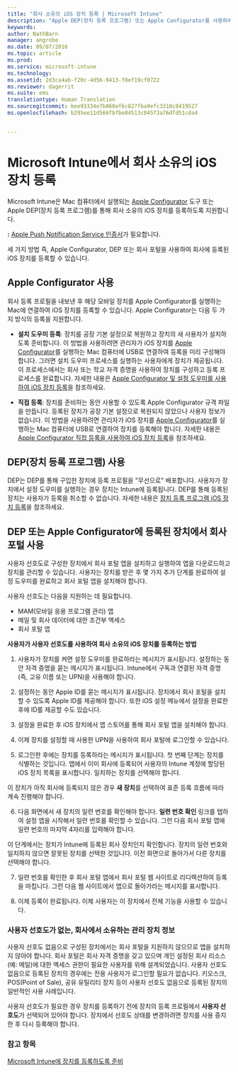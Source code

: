 ```yaml
---
title: "회사 소유의 iOS 장치 등록 | Microsoft Intune"
description: "Apple DEP(장치 등록 프로그램) 또는 Apple Configurator를 사용하여 회사 소유 iOS 장치 등록"
keywords: 
author: NathBarn
manager: angrobe
ms.date: 09/07/2016
ms.topic: article
ms.prod: 
ms.service: microsoft-intune
ms.technology: 
ms.assetid: 2d3ca4ab-f20c-4d56-9413-f8ef19cf0722
ms.reviewer: dagerrit
ms.suite: ems
translationtype: Human Translation
ms.sourcegitcommit: bee93334e7b868ef6c827fba9efc3318c8419527
ms.openlocfilehash: b295ee11d566fbfbe84513c045f3a76dfd51cda4


---
```


# Microsoft Intune에서 회사 소유의 iOS 장치 등록
Microsoft Intune은 Mac 컴퓨터에서 실행되는 [Apple Configurator](http://go.microsoft.com/fwlink/?LinkId=518017) 도구 또는 Apple DEP(장치 등록 프로그램)를 통해 회사 소유의 iOS 장치를 등록하도록 지원합니다.

**:** [Apple Push Notification Service 인증서](set-up-ios-and-mac-management-with-microsoft-intune.md)가 필요합니다.

세 가지 방법 즉, Apple Configurator, DEP 또는 회사 포털을 사용하여 회사에 등록된 iOS 장치를 등록할 수 있습니다.

## Apple Configurator 사용

회사 등록 프로필을 내보낸 후 해당 모바일 장치를 Apple Configurator를 실행하는 Mac에 연결하여 iOS 장치를 등록할 수 있습니다. Apple Configurator는 다음 두 가지 방식의 등록을 지원합니다.

- **설치 도우미 등록**: 장치를 공장 기본 설정으로 복원하고 장치의 새 사용자가 설치하도록 준비합니다. 이 방법을 사용하려면 관리자가 iOS 장치를 [Apple Configurator](http://go.microsoft.com/fwlink/?LinkId=518017)를 실행하는 Mac 컴퓨터에 USB로 연결하여 등록을 미리 구성해야 합니다. 그러면 설치 도우미 프로세스를 실행하는 사용자에게 장치가 제공됩니다. 이 프로세스에서는 회사 또는 학교 자격 증명을 사용하여 장치를 구성하고 등록 프로세스를 완료합니다. 자세한 내용은 [Apple Configurator 및 설정 도우미를 사용하여 iOS 장치 등록](ios-setup-assistant-enrollment-in-microsoft-intune.md)을 참조하세요.

- **직접 등록**: 장치를 준비하는 동안 사용할 수 있도록 Apple Configurator 규격 파일을 만듭니다. 등록된 장치가 공장 기본 설정으로 복원되지 않았으나 사용자 정보가 없습니다. 이 방법을 사용하려면 관리자가 iOS 장치를 [Apple Configurator](http://go.microsoft.com/fwlink/?LinkId=518017)를 실행하는 Mac 컴퓨터에 USB로 연결하여 장치를 등록해야 합니다. 자세한 내용은 [Apple Configurator 직접 등록을 사용하여 iOS 장치 등록](ios-direct-enrollment-in-microsoft-intune.md)을 참조하세요.

## DEP(장치 등록 프로그램) 사용
DEP는 DEP를 통해 구입한 장치에 등록 프로필을 "무선으로" 배포합니다. 사용자가 장치에서 설정 도우미를 실행하는 경우 장치는 Intune에 등록됩니다.  DEP를 통해 등록된 장치는 사용자가 등록을 취소할 수 없습니다. 자세한 내용은 [장치 등록 프로그램 iOS 장치 등록](ios-device-enrollment-program-in-microsoft-intune.md)을 참조하세요.

## DEP 또는 Apple Configurator에 등록된 장치에서 회사 포털 사용

사용자 선호도로 구성한 장치에서 회사 포털 앱을 설치하고 실행하여 앱을 다운로드하고 장치를 관리할 수 있습니다. 사용자는 장치를 받은 후 몇 가지 추가 단계를 완료하여 설정 도우미를 완료하고 회사 포털 앱을 설치해야 합니다.

사용자 선호도는 다음을 지원하는 데 필요합니다.
  - MAM(모바일 응용 프로그램 관리) 앱
  - 메일 및 회사 데이터에 대한 조건부 액세스
  - 회사 포털 앱

**사용자가 사용자 선호도를 사용하여 회사 소유의 iOS 장치를 등록하는 방법**
1. 사용자가 장치를 켜면 설정 도우미를 완료하라는 메시지가 표시됩니다. 설정하는 동안 자격 증명을 묻는 메시지가 표시됩니다. Intune에서 구독과 연결된 자격 증명(즉, 고유 이름 또는 UPN)을 사용해야 합니다.

2. 설정하는 동안 Apple ID를 묻는 메시지가 표시됩니다. 장치에서 회사 포털을 설치할 수 있도록 Apple ID를 제공해야 합니다. 또한 iOS 설정 메뉴에서 설정을 완료한 후에 ID를 제공할 수도 있습니다.

3. 설정을 완료한 후 iOS 장치에서 앱 스토어를 통해 회사 포털 앱을 설치해야 합니다.

4. 이제 장치를 설정할 때 사용한 UPN을 사용하여 회사 포털에 로그인할 수 있습니다.

5. 로그인한 후에는 장치를 등록하라는 메시지가 표시됩니다. 첫 번째 단계는 장치를 식별하는 것입니다. 앱에서 이미 회사에 등록되어 사용자의 Intune 계정에 할당된 iOS 장치 목록을 표시합니다. 일치하는 장치를 선택해야 합니다.

  이 장치가 아직 회사에 등록되지 않은 경우 **새 장치**를 선택하여 표준 등록 흐름에 따라 계속 진행해야 합니다.

6. 다음 화면에서 새 장치의 일련 번호를 확인해야 합니다. **일련 번호 확인** 링크를 탭하여 설정 앱을 시작해서 일련 번호를 확인할 수 있습니다. 그런 다음 회사 포털 앱에 일련 번호의 마지막 4자리를 입력해야 합니다.

  이 단계에서는 장치가 Intune에 등록된 회사 장치인지 확인합니다. 장치의 일련 번호와 일치하지 않으면 잘못된 장치를 선택한 것입니다. 이전 화면으로 돌아가서 다른 장치를 선택해야 합니다.

7. 일련 번호를 확인한 후 회사 포털 앱에서 회사 포털 웹 사이트로 리디렉션하여 등록을 마칩니다. 그런 다음 웹 사이트에서 앱으로 돌아가라는 메시지를 표시합니다.

8. 이제 등록이 완료됩니다. 이제 사용자는 이 장치에서 전체 기능을 사용할 수 있습니다.

### 사용자 선호도가 없는, 회사에서 소유하는 관리 장치 정보

사용자 선호도 없음으로 구성된 장치에서는 회사 포털을 지원하지 않으므로 앱을 설치하지 않아야 합니다. 회사 포털은 회사 자격 증명을 갖고 있으며 개인 설정된 회사 리소스(예: 메일)에 대한 액세스 권한이 필요한 사용자를 위해 설계되었습니다. 사용자 선호도 없음으로 등록된 장치의 경우에는 전용 사용자가 로그인할 필요가 없습니다. 키오스크, POS(Point of Sale), 공유 유틸리티 장치 등이 사용자 선호도 없음으로 등록된 장치의 일반적인 사용 사례입니다.

사용자 선호도가 필요한 경우 장치를 등록하기 전에 장치의 등록 프로필에서 **사용자 선호도**가 선택되어 있어야 합니다. 장치에서 선호도 상태를 변경하려면 장치를 사용 중지한 후 다시 등록해야 합니다.



### 참고 항목
[Microsoft Intune에 장치를 등록하도록 준비](get-ready-to-enroll-devices-in-microsoft-intune.md)



<!--HONumber=Sep16_HO3-->


